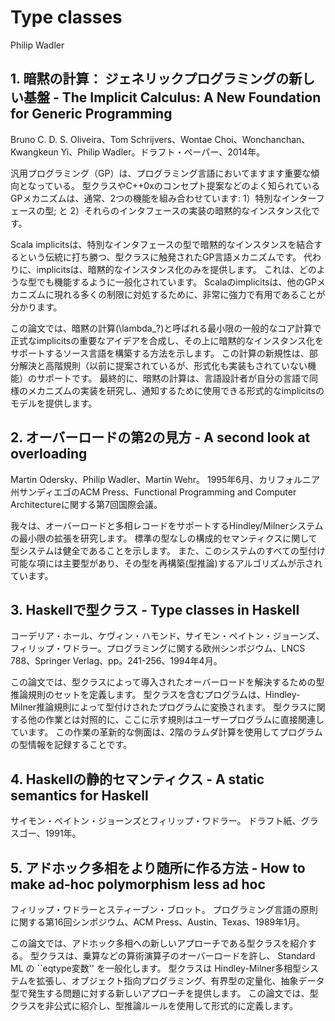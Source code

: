 # Type classes

Philip Wadler

## 1. 暗黙の計算： ジェネリックプログラミングの新しい基盤 - The Implicit Calculus: A New Foundation for Generic Programming

  Bruno C. D. S. Oliveira、Tom Schrijvers、Wontae Choi、Wonchanchan、Kwangkeun Yi、Philip Wadler。ドラフト・ペーパー、2014年。

  汎用プログラミング（GP）は、プログラミング言語においてますます重要な傾向となっている。
  型クラスやC++0xのコンセプト提案などのよく知られているGPメカニズムは、通常、2つの機能を組み合わせています:
  1）特別なインターフェースの型; と
  2）それらのインタフェースの実装の暗黙的なインスタンス化です。

  Scala implicitsは、特別なインタフェースの型で暗黙的なインスタンスを結合するという伝統に打ち勝つ、型クラスに触発されたGP言語メカニズムです。
  代わりに、implicitsは、暗黙的なインスタンス化のみを提供します。
  これは、どのような型でも機能するように一般化されています。 
  Scalaのimplicitsは、他のGPメカニズムに現れる多くの制限に対処するために、非常に強力で有用であることが分かります。

  この論文では、暗黙の計算(\lambda_?)と呼ばれる最小限の一般的なコア計算で正式なimplicitsの重要なアイデアを合成し、その上に暗黙的なインスタンス化をサポートするソース言語を構築する方法を示します。
  この計算の新規性は、部分解決と高階規則（以前に提案されているが、形式化も実装もされていない機能）のサポートです。
  最終的に、暗黙の計算は、言語設計者が自分の言語で同様のメカニズムの実装を研究し、通知するために使用できる形式的なimplicitsのモデルを提供します。

## 2. オーバーロードの第2の見方 - A second look at overloading

  Martin Odersky、Philip Wadler、Martin Wehr。 1995年6月、カリフォルニア州サンディエゴのACM Press、Functional Programming and Computer Architectureに関する第7回国際会議。

  我々は、オーバーロードと多相レコードをサポートするHindley/Milnerシステムの最小限の拡張を研究します。
  標準の型なしの構成的セマンティクスに関して型システムは健全であることを示します。
  また、このシステムのすべての型付け可能な項には主要型があり、その型を再構築(型推論)するアルゴリズムが示されています。

## 3. Haskellで型クラス - Type classes in Haskell

  コーデリア・ホール、ケヴィン・ハモンド、サイモン・ペイトン・ジョーンズ、フィリップ・ワドラー。プログラミングに関する欧州シンポジウム、LNCS 788、Springer Verlag、pp。241-256、1994年4月。

  この論文では、型クラスによって導入されたオーバーロードを解決するための型推論規則のセットを定義します。
  型クラスを含むプログラムは、Hindley-Milner推論規則によって型付けされたプログラムに変換されます。
  型クラスに関する他の作業とは対照的に、ここに示す規則はユーザープログラムに直接関連しています。
  この作業の革新的な側面は、2階のラムダ計算を使用してプログラムの型情報を記録することです。

## 4. Haskellの静的セマンティクス - A static semantics for Haskell

  サイモン・ペイトン・ジョーンズとフィリップ・ワドラー。 ドラフト紙、グラスゴー、1991年。

## 5. アドホック多相をより随所に作る方法 - How to make ad-hoc polymorphism less ad hoc

  フィリップ・ワドラーとスティーブン・ブロット。 プログラミング言語の原則に関する第16回シンポジウム、ACM Press、Austin、Texas、1989年1月。

  この論文では、アドホック多相への新しいアプローチである型クラスを紹介する。
  型クラスは、乗算などの算術演算子のオーバーロードを許し、 Standard ML の ``eqtype変数'' を一般化します。
  型クラスは Hindley-Milner多相型システムを拡張し、オブジェクト指向プログラミング、有界型の定量化、抽象データ型で発生する問題に対する新しいアプローチを提供します。
  この論文では、型クラスを非公式に紹介し、型推論ルールを使用して形式的に定義します。
